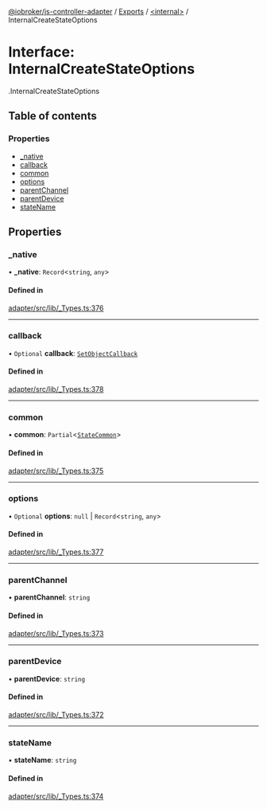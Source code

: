 [@iobroker/js-controller-adapter](../README.md) / [Exports](../modules.md) / [<internal\>](../modules/internal_.md) / InternalCreateStateOptions

# Interface: InternalCreateStateOptions

[<internal>](../modules/internal_.md).InternalCreateStateOptions

## Table of contents

### Properties

- [\_native](internal_.InternalCreateStateOptions.md#_native)
- [callback](internal_.InternalCreateStateOptions.md#callback)
- [common](internal_.InternalCreateStateOptions.md#common)
- [options](internal_.InternalCreateStateOptions.md#options)
- [parentChannel](internal_.InternalCreateStateOptions.md#parentchannel)
- [parentDevice](internal_.InternalCreateStateOptions.md#parentdevice)
- [stateName](internal_.InternalCreateStateOptions.md#statename)

## Properties

### \_native

• **\_native**: `Record`<`string`, `any`\>

#### Defined in

[adapter/src/lib/_Types.ts:376](https://github.com/ioBroker/ioBroker.js-controller/blob/c401ed11/packages/adapter/src/lib/_Types.ts#L376)

___

### callback

• `Optional` **callback**: [`SetObjectCallback`](../modules/internal_.md#setobjectcallback)

#### Defined in

[adapter/src/lib/_Types.ts:378](https://github.com/ioBroker/ioBroker.js-controller/blob/c401ed11/packages/adapter/src/lib/_Types.ts#L378)

___

### common

• **common**: `Partial`<[`StateCommon`](internal_.StateCommon.md)\>

#### Defined in

[adapter/src/lib/_Types.ts:375](https://github.com/ioBroker/ioBroker.js-controller/blob/c401ed11/packages/adapter/src/lib/_Types.ts#L375)

___

### options

• `Optional` **options**: ``null`` \| `Record`<`string`, `any`\>

#### Defined in

[adapter/src/lib/_Types.ts:377](https://github.com/ioBroker/ioBroker.js-controller/blob/c401ed11/packages/adapter/src/lib/_Types.ts#L377)

___

### parentChannel

• **parentChannel**: `string`

#### Defined in

[adapter/src/lib/_Types.ts:373](https://github.com/ioBroker/ioBroker.js-controller/blob/c401ed11/packages/adapter/src/lib/_Types.ts#L373)

___

### parentDevice

• **parentDevice**: `string`

#### Defined in

[adapter/src/lib/_Types.ts:372](https://github.com/ioBroker/ioBroker.js-controller/blob/c401ed11/packages/adapter/src/lib/_Types.ts#L372)

___

### stateName

• **stateName**: `string`

#### Defined in

[adapter/src/lib/_Types.ts:374](https://github.com/ioBroker/ioBroker.js-controller/blob/c401ed11/packages/adapter/src/lib/_Types.ts#L374)
